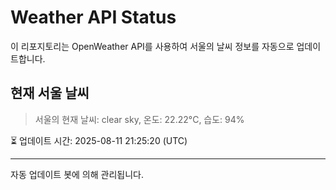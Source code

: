 
# Weather API Status

이 리포지토리는 OpenWeather API를 사용하여 서울의 날씨 정보를 자동으로 업데이트합니다.

## 현재 서울 날씨
> 서울의 현재 날씨: clear sky, 온도: 22.22°C, 습도: 94%

⏳ 업데이트 시간: 2025-08-11 21:25:20 (UTC)

---
자동 업데이트 봇에 의해 관리됩니다.
